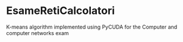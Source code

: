 # EsameRetiCalcolatori
K-means algorithm implemented using PyCUDA for the Computer and computer networks exam